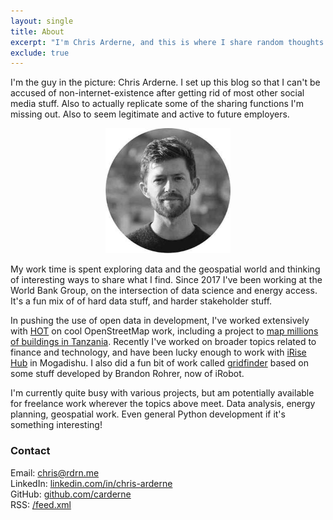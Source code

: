```yaml
---
layout: single
title: About
excerpt: "I'm Chris Arderne, and this is where I share random thoughts about coding, mountains, tinkering... also some nice photos."
exclude: true
---
```


I'm the guy in the picture: Chris Arderne. I set up this blog so that I can't be accused of non-internet-existence after getting rid of most other social media stuff. Also to actually replicate some of the sharing functions I'm missing out. Also to seem legitimate and active to future employers.

<p align="center"> 
    <img src="/assets/images/face.jpg" alt="profile picture" width="200">
</p>

My work time is spent exploring data and the geospatial world and thinking of interesting ways to share what I find. Since 2017 I've been working at the World Bank Group, on the intersection of data science and energy access. It's a fun mix of of hard data stuff, and harder stakeholder stuff.

In pushing the use of open data in development, I've worked extensively with [HOT](https://www.hotosm.org/) on cool OpenStreetMap work, including a project to [map millions of buildings in Tanzania](https://www.hotosm.org/projects/mini-grids/). Recently I've worked on broader topics related to finance and technology, and have been lucky enough to work with [iRise Hub](http://irisehub.so/) in Mogadishu. I also did a fun bit of work called [gridfinder](https://github.com/carderne/gridfinder) based on some stuff developed by Brandon Rohrer, now of iRobot.

I'm currently quite busy with various projects, but am potentially available for freelance work wherever the topics above meet. Data analysis, energy planning, geospatial work. Even general Python development if it's something interesting!

### Contact

Email: [chris@rdrn.me](mailto:chris@rdrn.me)  
LinkedIn: [linkedin.com/in/chris-arderne](https://www.linkedin.com/in/chris-arderne)  
GitHub: [github.com/carderne](https://github.com/carderne)  
RSS: [/feed.xml](/feed.xml)  
